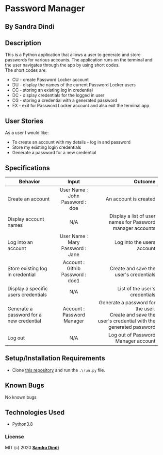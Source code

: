 # Password Manager
## By Sandra Dindi
## Description
This is a Python application that allows a user to generate and store passwords for various accounts. The application runs on the terminal and the user navigates through the app by using short codes. <br/>
The short codes are:
* CU - create Password Locker account
* DU - display the names of the current Password Locker users
* CC - storing an existing log in credential
* DC - display credentials for the logged in user
* CG - storing a credential with a generated password
* EX - exit for Password Locker account and also exit the terminal app
## User Stories
As a user I would like:
* To create an account with my details - log in and password
* Store my existing login credentials
* Generate a password for a new credential
## Specifications
| Behavior        | Input           | Outcome  |
| ------------- |:-------------:| -----:|
| Create an account | User Name : John <br/> Password : doe | An account is created |
| Display account names | N/A | Display a list of user names for Password manager accounts |
| Log into an account | User Name : Mary <br/> Password : Jane | Log into the users account |
| Store existing log in credential | Account : Githib <br/> Password : doe1 | Create and save the user's credentials | 
| Display a specific users credentials | N/A | List of the user's credentials | 
| Generate a password for a new credential | Account : Password Manager | Generate a password for the user. <br/> Create and save the user's credential with the generated password | 
| Log out | N/A | Log out of Password Manager account |

## Setup/Installation Requirements
* Clone [this repository](git@github.com:Dindihub/Passwordgenerator.git) and run the `.\run.py` file.


## Known Bugs
No known bugs
## Technologies Used
- Python3.8
### License
MIT (c) 2020 **[Sandra Dindi](https://github.com/Dindihub/Passwordgenerator)**

